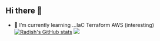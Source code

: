 ## Hi there 👋
- 🌱 I’m currently learning ...IaC Terraform AWS (interesting)  
[![Radish's GitHub stats](https://github-readme-stats.vercel.app/api?username=seoulcloud&theme=gruvbox_light&show_icons=true)](https://github.com/anuraghazra/github-readme-stats)
![](https://postfiles.pstatic.net/MjAyNTAyMTRfNzQg/MDAxNzM5NDcxMjk4NTMw.nz37sJQ8EZuLDoUXXdlMDScmHc9bZ8QYhUinUnBl6uQg.hNvUeZ1jBtFowjrl7ed59sAm6p6BwkUYYlFtoCYNeJYg.PNG/image.png?type=w773)

<!-- 출처: https://min-0.tistory.com/entry/Git-Github-Profile-깃허브-꾸미기-줄여서-깃꾸-ㅋㅋ [min-0's  Growth Diary:티스토리] -->
<!--
**seoulcloud/seoulcloud** is a ✨ _special_ ✨ repository because its `README.md` (this file) appears on your GitHub profile.

Here are some ideas to get you started:

- 🔭 I’m currently working on ...
- 🌱 I’m currently learning ...
- 👯 I’m looking to collaborate on ...
- 🤔 I’m looking for help with ...
- 💬 Ask me about ...
- 📫 How to reach me: ...
- 😄 Pronouns: ...
- ⚡ Fun fact: ...
-->
